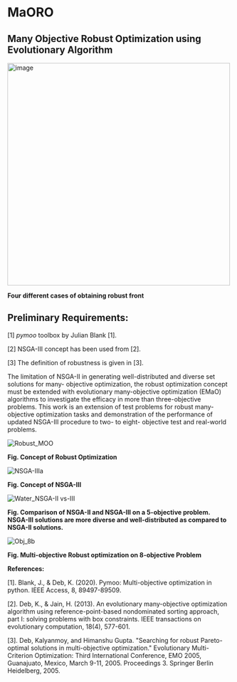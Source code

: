 # MaORO
## Many Objective Robust Optimization using Evolutionary Algorithm

<img src="https://github.com/deepanshuIITM/MaORO/assets/137225940/a0998f23-9433-4f1a-8090-0f1fb0e6a840" alt="image" width="500" height="500">

**Four different cases of obtaining robust front**

## Preliminary Requirements:

[1] _pymoo_ toolbox by Julian Blank [1].

[2] NSGA-III concept has been used from [2].

[3] The definition of robustness is given in [3].

The limitation of NSGA-II in generating well-distributed and diverse set solutions for many-
objective optimization, the robust optimization concept must be extended with evolutionary 
many-objective optimization (EMaO) algorithms to investigate the efficacy in more than 
three-objective problems. This work is an extension of test problems for robust many-objective 
optimization tasks and demonstration of the performance of updated NSGA-III procedure to two- to eight-
objective test and real-world problems.

![Robust_MOO](https://github.com/deepanshuIITM/MaORO/assets/137225940/14c13226-30b6-4c55-845e-eb8b7f47e61d) 

**Fig. Concept of Robust Optimization**

![NSGA-IIIa](https://github.com/deepanshuIITM/MaORO/assets/137225940/ce2cb865-18d7-4a39-9a8e-f3a444252416)

**Fig. Concept of NSGA-III**

![Water_NSGA-II vs-III](https://github.com/deepanshuIITM/MaORO/assets/137225940/a8f1b3bb-2862-4183-aa1a-8be4a3605391)

**Fig. Comparison of NSGA-II and NSGA-III on a 5-objective problem. NSGA-III solutions are more diverse and well-distributed as compared to NSGA-II solutions.**

![Obj_8b](https://github.com/deepanshuIITM/MaORO/assets/137225940/9a673224-0588-4892-9e0c-35d68cd2dd6b)

**Fig. Multi-objective Robust optimization on 8-objective Problem**

**References:**

[1]. Blank, J., & Deb, K. (2020). Pymoo: Multi-objective optimization in python. IEEE Access, 8, 89497-89509.

[2]. Deb, K., & Jain, H. (2013). An evolutionary many-objective optimization algorithm using reference-point-based nondominated sorting approach, part I: solving problems with box constraints. IEEE transactions on evolutionary computation, 18(4), 577-601.

[3]. Deb, Kalyanmoy, and Himanshu Gupta. "Searching for robust Pareto-optimal solutions in multi-objective optimization." Evolutionary Multi-Criterion Optimization: Third International Conference, EMO 2005, Guanajuato, Mexico, March 9-11, 2005. Proceedings 3. Springer Berlin Heidelberg, 2005.


